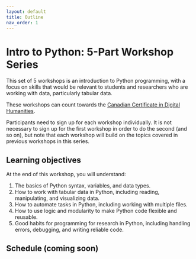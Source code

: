 ```yaml
---
layout: default
title: Outline
nav_order: 1
---
```

# Intro to Python: 5-Part Workshop Series


This set of 5 workshops is an introduction to Python programming, with a focus on skills that would be relevant to students and researchers who are working with data, particularly tabular data.

These workshops can count towards the [Canadian Certificate in Digital Humanities](https://ccdhhn.ca/).

Participants need to sign up for each workshop individually.
It is not necessary to sign up for the first workshop in order to do the second (and so on), but note that each workshop will build on the topics covered in previous workshops in this series.

## Learning objectives

At the end of this workshop, you will understand:
1. The basics of Python syntax, variables, and data types.
2. How to work with tabular data in Python, including reading, manipulating, and visualizing data.
3. How to automate tasks in Python, including working with multiple files.
4. How to use logic and modularity to make Python code flexible and reusable.
5. Good habits for programming for research in Python, including handling errors, debugging, and writing reliable code.

## Schedule (coming soon)

<!-- | 0:00 | Welcome and using Zoom|
| 0:05 | Introduction |  
| 0:15 |  |
| 0:30 |  |   
| 0:45 |  |
| 1:00 | Wrap-up and Discussion | -->

